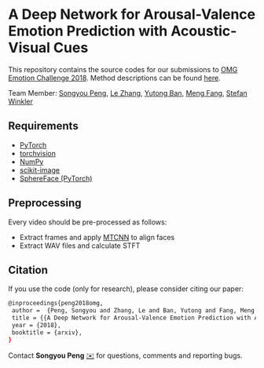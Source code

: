 # A Deep Network for Arousal-Valence Emotion Prediction with Acoustic-Visual Cues

This repository contains the source codes for our submissions to [OMG Emotion Challenge 2018].
Method descriptions can be found [here].

Team Member: [Songyou Peng], [Le Zhang], [Yutong Ban], [Meng Fang], [Stefan Winkler]

## Requirements
* [PyTorch]
* [torchvision]
* [NumPy]
* [scikit-image]
* [SphereFace (PyTorch)]

## Preprocessing
Every video should be pre-processed as follows:
* Extract frames and apply [MTCNN] to align faces
* Extract WAV files and calculate STFT


## Citation
If you use the code (only for research), please consider citing our paper:
```sh
@inproceedings{peng2018omg,
 author =  {Peng, Songyou and Zhang, Le and Ban, Yutong and Fang, Meng and Winkler, Stefan},
 title = {{A Deep Network for Arousal-Valence Emotion Prediction with Acoustic-Visual Cues}},
 year = {2018},
 booktitle = {arxiv},
}
```
Contact **Songyou Peng** [:envelope:](mailto:songyou.peng@adsc-create.edu.sg) for questions, comments and reporting bugs.


[here]: <https://arxiv.org/abs/1805.00638>
[MTCNN]: <https://arxiv.org/abs/1604.02878>
[PyTorch]: <http://pytorch.org/>
[torchvision]: <http://pytorch.org/docs/master/torchvision/#module-torchvision>
[NumPy]: <http://www.numpy.org/>
[scikit-image]: <http://scikit-image.org/>
[SphereFace (PyTorch)]: <https://github.com/clcarwin/sphereface_pytorch>
[OMG Emotion Challenge 2018]: <https://www2.informatik.uni-hamburg.de/wtm/OMG-EmotionChallenge>
[Songyou Peng]: <https://pengsongyou.github.io>
[Le Zhang]: <https://sites.google.com/site/zhangleuestc/home>
[Yutong Ban]: <https://team.inria.fr/perception/team-members/yutong-ban/>
[Meng Fang]: <https://people.eng.unimelb.edu.au/mengf1/>
[Stefan Winkler]: <https://stefan.winkler.site/>
